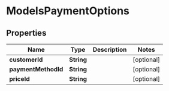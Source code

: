 
# ModelsPaymentOptions

## Properties
Name | Type | Description | Notes
------------ | ------------- | ------------- | -------------
**customerId** | **String** |  |  [optional]
**paymentMethodId** | **String** |  |  [optional]
**priceId** | **String** |  |  [optional]




